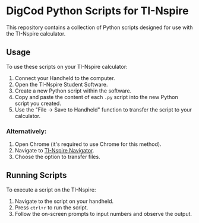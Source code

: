 # DigCod Python Scripts for TI-Nspire

This repository contains a collection of Python scripts designed for use with the TI-Nspire calculator.

## Usage

To use these scripts on your TI-Nspire calculator:

1. Connect your Handheld to the computer.
2. Open the TI-Nspire Student Software.
3. Create a new Python script within the software.
4. Copy and paste the content of each `.py` script into the new Python script you created.
5. Use the "File -> Save to Handheld" function to transfer the script to your calculator.

### Alternatively:

1. Open Chrome (it's required to use Chrome for this method).
2. Navigate to [TI-Nspire Navigator](https://nspireconnect.ti.com/nsc/).
3. Choose the option to transfer files.

## Running Scripts

To execute a script on the TI-Nspire:

1. Navigate to the script on your handheld.
2. Press `ctrl+r` to run the script.
3. Follow the on-screen prompts to input numbers and observe the output.
